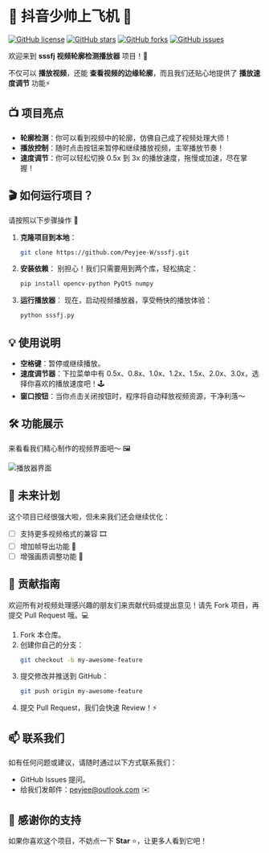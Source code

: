 # 🎥 抖音少帅上飞机 🚀

[![GitHub license](https://img.shields.io/github/license/Peyjee-W/sssfj)](https://github.com/Peyjee-W/sssfj/blob/main/LICENSE)
[![GitHub stars](https://img.shields.io/github/stars/Peyjee-W/sssfj)](https://github.com/Peyjee-W/sssfj/stargazers)
[![GitHub forks](https://img.shields.io/github/forks/Peyjee-W/sssfj)](https://github.com/Peyjee-W/sssfj/network)
[![GitHub issues](https://img.shields.io/github/issues/Peyjee-W/sssfj)](https://github.com/Peyjee-W/sssfj/issues)

欢迎来到 **sssfj 视频轮廓检测播放器** 项目！🎉

不仅可以 **播放视频**，还能 **查看视频的边缘轮廓**，而且我们还贴心地提供了 **播放速度调节** 功能⚡

## 📺 项目亮点
- **轮廓检测**：你可以看到视频中的轮廓，仿佛自己成了视频处理大师！
- **播放控制**：随时点击按钮来暂停和继续播放视频，主宰播放节奏！
- **速度调节**：你可以轻松切换 0.5x 到 3x 的播放速度，拖慢或加速，尽在掌握！
  

## 🎬 如何运行项目？
请按照以下步骤操作 🎈

1. **克隆项目到本地**：
    ```bash
    git clone https://github.com/Peyjee-W/sssfj.git
    ```
2. **安装依赖**：
    别担心！我们只需要用到两个库，轻松搞定：
    ```bash
    pip install opencv-python PyQt5 numpy
    ```
3. **运行播放器**：
    现在，启动视频播放器，享受畅快的播放体验：
    ```bash
    python sssfj.py
    ```

## 💡 使用说明
- **空格键**：暂停或继续播放。
- **速度调节器**：下拉菜单中有 0.5x、0.8x、1.0x、1.2x、1.5x、2.0x、3.0x，选择你喜欢的播放速度吧！🕹️
- **窗口按钮**：当你点击关闭按钮时，程序将自动释放视频资源，干净利落～

## 🛠 功能展示
来看看我们精心制作的视频界面吧～ 🖼️

![播放器界面](https://kk.clock8863.com/d/one/%E5%9B%BE%E5%BA%8A/blog/sssfj.png)

## 🤔 未来计划
这个项目已经很强大啦，但未来我们还会继续优化：
- [ ] 支持更多视频格式的兼容 🎞️
- [ ] 增加帧导出功能 📸
- [ ] 增强画质调整功能 🌈

## 👫 贡献指南
欢迎所有对视频处理感兴趣的朋友们来贡献代码或提出意见！请先 Fork 项目，再提交 Pull Request 哦。💻

1. Fork 本仓库。
2. 创建你自己的分支：
    ```bash
    git checkout -b my-awesome-feature
    ```
3. 提交修改并推送到 GitHub：
    ```bash
    git push origin my-awesome-feature
    ```
4. 提交 Pull Request，我们会快速 Review！⚡

## 📫 联系我们
如有任何问题或建议，请随时通过以下方式联系我们：
- GitHub Issues 提问。
- 给我们发邮件：peyjee@outlook.com ✉️

## 🌟 感谢你的支持
如果你喜欢这个项目，不妨点一下 **Star** ⭐，让更多人看到它吧！
